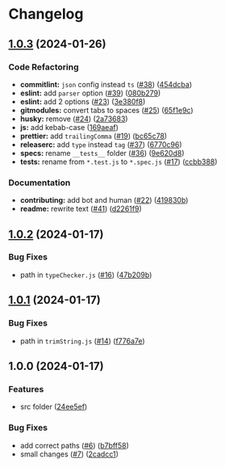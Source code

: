 # Changelog

## [1.0.3](https://github.com/Conqueror-Site-Builder/core/compare/v1.0.2...v1.0.3) (2024-01-26)


### Code Refactoring

* **commitlint:** `json` config instead `ts` ([#38](https://github.com/Conqueror-Site-Builder/core/issues/38)) ([454dcba](https://github.com/Conqueror-Site-Builder/core/commit/454dcba958bb15d9dcaed492c28a756385c3a634))
* **eslint:** add `parser` option ([#39](https://github.com/Conqueror-Site-Builder/core/issues/39)) ([080b279](https://github.com/Conqueror-Site-Builder/core/commit/080b279266e8a64c8176fd6189492430f4a6ad7d))
* **eslint:** add 2 options ([#23](https://github.com/Conqueror-Site-Builder/core/issues/23)) ([3e380f8](https://github.com/Conqueror-Site-Builder/core/commit/3e380f86034ecc7ac9f9f98da21bbf8368b9028b))
* **gitmodules:** convert tabs to spaces ([#25](https://github.com/Conqueror-Site-Builder/core/issues/25)) ([65f1e9c](https://github.com/Conqueror-Site-Builder/core/commit/65f1e9c7bbd105d26102820e4a494de3730011ef))
* **husky:** remove ([#24](https://github.com/Conqueror-Site-Builder/core/issues/24)) ([2a73683](https://github.com/Conqueror-Site-Builder/core/commit/2a73683c4a2d474693af54d6e14cd6ee42b90d9f))
* **js:** add kebab-case ([169aeaf](https://github.com/Conqueror-Site-Builder/core/commit/169aeaf82ff50664a1e46d4e88809a230c8dba7c))
* **prettier:** add `trailingComma` ([#19](https://github.com/Conqueror-Site-Builder/core/issues/19)) ([bc65c78](https://github.com/Conqueror-Site-Builder/core/commit/bc65c7835062d1f72647a1c4d1fdfcdfc47a20be))
* **releaserc:** add `type` instead `tag` ([#37](https://github.com/Conqueror-Site-Builder/core/issues/37)) ([6770c96](https://github.com/Conqueror-Site-Builder/core/commit/6770c96b225dde34477203ae3cf4042237674aba))
* **specs:** rename `__tests__` folder ([#36](https://github.com/Conqueror-Site-Builder/core/issues/36)) ([9e620d8](https://github.com/Conqueror-Site-Builder/core/commit/9e620d8f462e494824ecb0f1124431f9beb9a6ce))
* **tests:** rename from `*.test.js` to `*.spec.js` ([#17](https://github.com/Conqueror-Site-Builder/core/issues/17)) ([ccbb388](https://github.com/Conqueror-Site-Builder/core/commit/ccbb388f068c9e7aa807ca95abc589523c3d6510))


### Documentation

* **contributing:** add bot and human ([#22](https://github.com/Conqueror-Site-Builder/core/issues/22)) ([419830b](https://github.com/Conqueror-Site-Builder/core/commit/419830b853a4c10ad08ead364fbd63d93024db65))
* **readme:** rewrite text ([#41](https://github.com/Conqueror-Site-Builder/core/issues/41)) ([d2261f9](https://github.com/Conqueror-Site-Builder/core/commit/d2261f9b9179b254cd02918001f43543bd45d076))

## [1.0.2](https://github.com/Conqueror-Site-Builder/core/compare/v1.0.1...v1.0.2) (2024-01-17)


### Bug Fixes

* path in `typeChecker.js` ([#16](https://github.com/Conqueror-Site-Builder/core/issues/16)) ([47b209b](https://github.com/Conqueror-Site-Builder/core/commit/47b209b57b0cb3c1d99108b2e5a89fa86ca2d1c8))

## [1.0.1](https://github.com/Conqueror-Site-Builder/core/compare/v1.0.0...v1.0.1) (2024-01-17)


### Bug Fixes

* path in `trimString.js` ([#14](https://github.com/Conqueror-Site-Builder/core/issues/14)) ([f776a7e](https://github.com/Conqueror-Site-Builder/core/commit/f776a7e206dfa10117bad27f3add1678a6e46475))

## 1.0.0 (2024-01-17)


### Features

* src folder ([24ee5ef](https://github.com/Conqueror-Site-Builder/core/commit/24ee5ef6fc7453971f80c69a5d56c87fdf66f687))


### Bug Fixes

* add correct paths ([#6](https://github.com/Conqueror-Site-Builder/core/issues/6)) ([b7bff58](https://github.com/Conqueror-Site-Builder/core/commit/b7bff58e45a9348b273bdf3b5747121f5461f0a4))
* small changes ([#7](https://github.com/Conqueror-Site-Builder/core/issues/7)) ([2cadcc1](https://github.com/Conqueror-Site-Builder/core/commit/2cadcc1bb786c9f7d7102b7c56af5ba60cb3a848))

